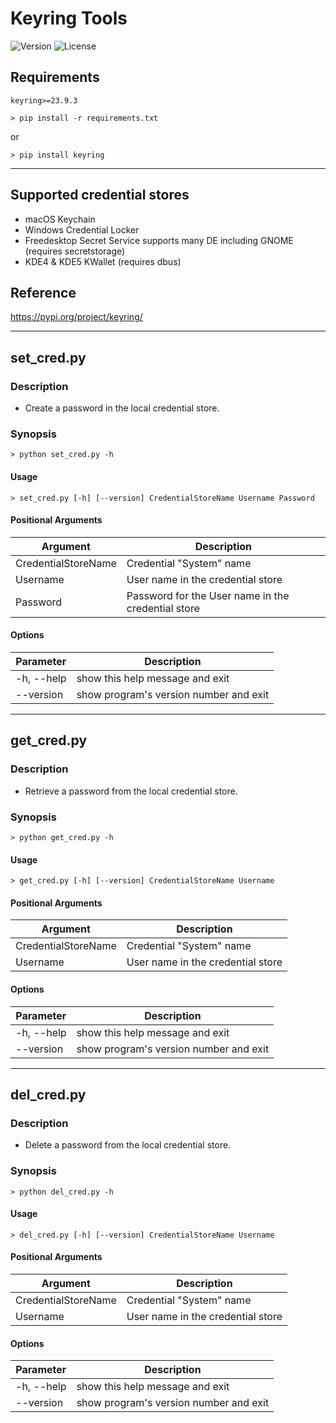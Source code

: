 # Keyring Tools

![Version](https://img.shields.io/badge/version-v1.0-blue)
![License](https://img.shields.io/badge/license-MIT-green)

## Requirements

```[bash]
keyring>=23.9.3
```

```[bash]
> pip install -r requirements.txt
```

or

```[bash]
> pip install keyring
```

---

## Supported credential stores

- macOS Keychain
- Windows Credential Locker
- Freedesktop Secret Service supports many DE including GNOME (requires secretstorage)
- KDE4 & KDE5 KWallet (requires dbus)

## Reference

<https://pypi.org/project/keyring/>

---

## **set_cred.py**

### Description

- Create a password in the local credential store.

### Synopsis

```[bash]
> python set_cred.py -h
```

#### Usage

```[bash]
> set_cred.py [-h] [--version] CredentialStoreName Username Password
```

#### Positional Arguments

Argument | Description
---------|------------
CredentialStoreName | Credential "System" name
Username | User name in the credential store
Password | Password for the User name in the credential store

#### Options

Parameter | Description
----------|------------
-h, --help | show this help message and exit
--version | show program's version number and exit

---

## **get_cred.py**

### Description

- Retrieve a password from the local credential store.

### Synopsis

```[bash]
> python get_cred.py -h
```

#### Usage

```[bash]
> get_cred.py [-h] [--version] CredentialStoreName Username
```

#### Positional Arguments

Argument | Description
---------|------------
CredentialStoreName | Credential "System" name
Username | User name in the credential store

#### Options

Parameter | Description
----------|------------
-h, --help | show this help message and exit
--version | show program's version number and exit

---

## **del_cred.py**

### Description

- Delete a password from the local credential store.

### Synopsis

```[bash]
> python del_cred.py -h
```

#### Usage

```[bash]
> del_cred.py [-h] [--version] CredentialStoreName Username
```

#### Positional Arguments

Argument | Description
---------|------------
CredentialStoreName | Credential "System" name
Username | User name in the credential store

#### Options

Parameter  | Description
-----------|------------
-h, --help | show this help message and exit
--version | show program's version number and exit
